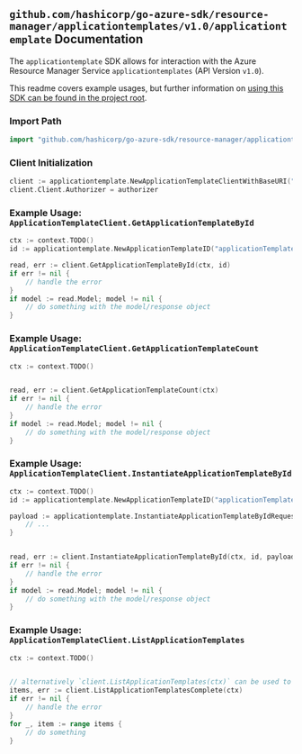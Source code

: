 
## `github.com/hashicorp/go-azure-sdk/resource-manager/applicationtemplates/v1.0/applicationtemplate` Documentation

The `applicationtemplate` SDK allows for interaction with the Azure Resource Manager Service `applicationtemplates` (API Version `v1.0`).

This readme covers example usages, but further information on [using this SDK can be found in the project root](https://github.com/hashicorp/go-azure-sdk/tree/main/docs).

### Import Path

```go
import "github.com/hashicorp/go-azure-sdk/resource-manager/applicationtemplates/v1.0/applicationtemplate"
```


### Client Initialization

```go
client := applicationtemplate.NewApplicationTemplateClientWithBaseURI("https://management.azure.com")
client.Client.Authorizer = authorizer
```


### Example Usage: `ApplicationTemplateClient.GetApplicationTemplateById`

```go
ctx := context.TODO()
id := applicationtemplate.NewApplicationTemplateID("applicationTemplateIdValue")

read, err := client.GetApplicationTemplateById(ctx, id)
if err != nil {
	// handle the error
}
if model := read.Model; model != nil {
	// do something with the model/response object
}
```


### Example Usage: `ApplicationTemplateClient.GetApplicationTemplateCount`

```go
ctx := context.TODO()


read, err := client.GetApplicationTemplateCount(ctx)
if err != nil {
	// handle the error
}
if model := read.Model; model != nil {
	// do something with the model/response object
}
```


### Example Usage: `ApplicationTemplateClient.InstantiateApplicationTemplateById`

```go
ctx := context.TODO()
id := applicationtemplate.NewApplicationTemplateID("applicationTemplateIdValue")

payload := applicationtemplate.InstantiateApplicationTemplateByIdRequest{
	// ...
}


read, err := client.InstantiateApplicationTemplateById(ctx, id, payload)
if err != nil {
	// handle the error
}
if model := read.Model; model != nil {
	// do something with the model/response object
}
```


### Example Usage: `ApplicationTemplateClient.ListApplicationTemplates`

```go
ctx := context.TODO()


// alternatively `client.ListApplicationTemplates(ctx)` can be used to do batched pagination
items, err := client.ListApplicationTemplatesComplete(ctx)
if err != nil {
	// handle the error
}
for _, item := range items {
	// do something
}
```
